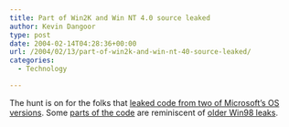 ```yaml
---
title: Part of Win2K and Win NT 4.0 source leaked
author: Kevin Dangoor
type: post
date: 2004-02-14T04:28:36+00:00
url: /2004/02/13/part-of-win2k-and-win-nt-40-source-leaked/
categories:
  - Technology

---
```

The hunt is on for the folks that [leaked code from two of Microsoft&#8217;s OS versions][1]. Some [parts of the code][2] are reminiscent of [older Win98 leaks][3].

 [1]: http://news.com.com/2100-7355_3-5159130.html?tag=nefd_top
 [2]: http://www.deftone.com/blogzilla/archives/a_look_at_some_windows_source_code.html
 [3]: http://www.hopf.demon.co.uk/humour/win98.txt ""